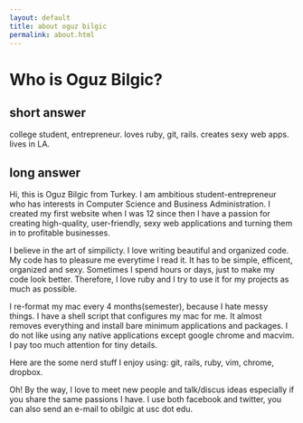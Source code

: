 ```yaml
---
layout: default
title: about oguz bilgic
permalink: about.html
---
```


# Who is Oguz Bilgic?

## short answer

college student, entrepreneur. loves ruby, git, rails. creates sexy web apps. lives in LA. 

## long answer
Hi, this is Oguz Bilgic from Turkey. I am ambitious student-entrepreneur who has interests in Computer Science and Business Administration. I created my first website when I was 12 since then I have a passion for creating high-quality, user-friendly, sexy web applications and turning them in to profitable businesses.

I believe in the art of simpilicty. I love writing beautiful and organized code. My code has to pleasure me everytime I read it. It has to be simple, efficent, organized and sexy. Sometimes I spend hours or days, just to make my code look better. Therefore, I love ruby and I try to use it for my projects as much as possible.  

I re-format my mac every 4 months(semester), because I hate messy things. I have a shell script that configures my mac for me. It almost removes everything and install bare minimum applications and packages. I do not like using any native applications except google chrome and macvim. I pay too much attention for tiny details.

Here are the some nerd stuff I enjoy using: git, rails, ruby, vim, chrome, dropbox.

Oh! By the way, I love to meet new people and talk/discus ideas especially if you share the same passions I have. I use both facebook and twitter, you can also send an e-mail to obilgic at usc dot edu.
